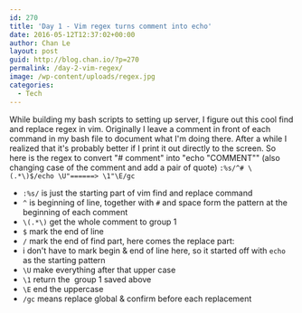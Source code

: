 ```yaml
---
id: 270
title: 'Day 1 - Vim regex turns comment into echo'
date: 2016-05-12T12:37:02+00:00
author: Chan Le
layout: post
guid: http://blog.chan.io/?p=270
permalink: /day-2-vim-regex/
image: /wp-content/uploads/regex.jpg
categories:
  - Tech
---
```

While building my bash scripts to setting up server, I figure out this cool find and replace regex in vim. Originally I leave a comment in front of each command in my bash file to document what I'm doing there. After a while I realized that it's probably better if I print it out directly to the screen. So here is the regex to convert "# comment" into "echo "COMMENT"" (also changing case of the comment and add a pair of quote) `:%s/^# \(.*\)$/echo \U"======> \1"\E/gc`

*   `:%s/` is just the starting part of vim find and replace command
*   `^` is beginning of line, together with `#` and space form the pattern at the beginning of each comment
*   `\(.*\)` get the whole comment to group 1
*   `$` mark the end of line
*   `/` mark the end of find part, here comes the replace part:
*   i don't have to mark begin & end of line here, so it started off with `echo` as the starting pattern
*   `\U` make everything after that upper case
*   `\1` return the  group 1 saved above
*   `\E` end the uppercase
*   `/gc` means replace global & confirm before each replacement
